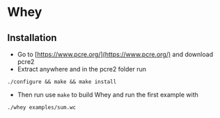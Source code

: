 # Whey
## Installation

* Go to [https://www.pcre.org/](https://www.pcre.org/) and download pcre2 
* Extract anywhere and in the pcre2 folder run
```
./configure && make && make install
```
* Then run use `make` to build Whey and run the first example with 
```
./whey examples/sum.wc
```